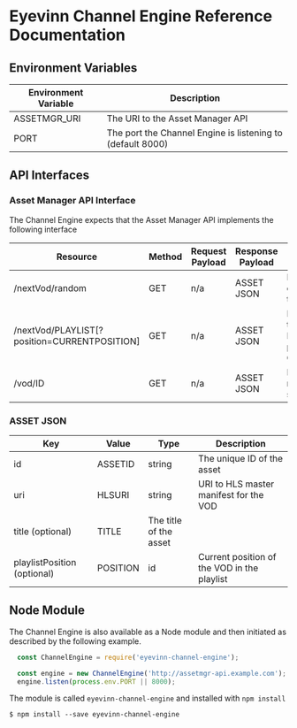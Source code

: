 # Eyevinn Channel Engine Reference Documentation

## Environment Variables

Environment Variable | Description
-------------------- | -----------
ASSETMGR_URI | The URI to the Asset Manager API
PORT | The port the Channel Engine is listening to (default 8000)

## API Interfaces

### Asset Manager API Interface

The Channel Engine expects that the Asset Manager API implements the following interface

Resource | Method | Request Payload | Response Payload | Description
-------- | ------ | --------------- | ---------------- | -----------
/nextVod/random | GET | n/a | ASSET JSON | Return next VOD chosen by random to stitch
/nextVod/PLAYLIST[?position=CURRENTPOSITION] | GET | n/a | ASSET JSON | Return next VOD in the playlist PLAYLIST after position CURRENTPOSITION
/vod/ID | GET | n/a | ASSET JSON | Return asset metadata for a specific asset ID

### ASSET JSON

Key | Value | Type | Description
--- | ----- | ---- | -----------
id  | ASSETID | string | The unique ID of the asset
uri | HLSURI | string | URI to HLS master manifest for the VOD
title (optional) | TITLE | The title of the asset
playlistPosition (optional) | POSITION | id | Current position of the VOD in the playlist

## Node Module

The Channel Engine is also available as a Node module and then initiated as described by the following example.

```javascript
  const ChannelEngine = require('eyevinn-channel-engine');

  const engine = new ChannelEngine('http://assetmgr-api.example.com');
  engine.listen(process.env.PORT || 8000);
```

The module is called `eyevinn-channel-engine` and installed with `npm install`

```
$ npm install --save eyevinn-channel-engine
```
